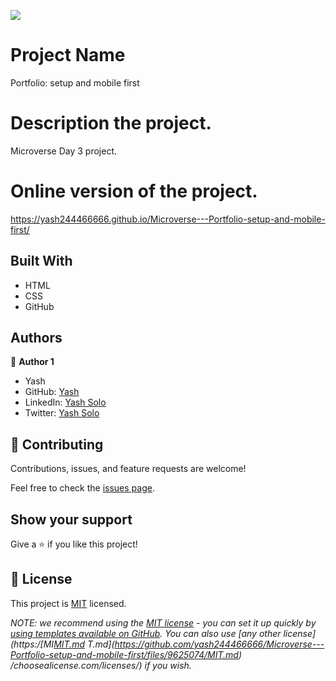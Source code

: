 ![](https://img.shields.io/badge/Microverse-blueviolet)

# Project Name
Portfolio: setup and mobile first

# Description the project.
Microverse Day 3 project. 

# Online version of the project.
https://yash244466666.github.io/Microverse---Portfolio-setup-and-mobile-first/

## Built With

- HTML
- CSS
- GitHub

## Authors

👤 **Author 1**
- Yash
- GitHub: [Yash](https://github.com/yash244466666)
- LinkedIn: [Yash Solo](https://www.linkedin.com/in/yash-solo)
- Twitter: [Yash Solo](https://twitter.com/yash_solo000)


## 🤝 Contributing

Contributions, issues, and feature requests are welcome!

Feel free to check the [issues page](../../issues/).

## Show your support

Give a ⭐️ if you like this project!


## 📝 License

This project is [MIT](./LICENSE) licensed.

_NOTE: we recommend using the [MIT license](https://choosealicense.com/licenses/mit/) - you can set it up quickly by [using templates available on GitHub](https://docs.github.com/en/communities/setting-up-your-project-for-healthy-contributions/adding-a-license-to-a-repository). You can also use [any other license](https:/[MI[MIT.md](https://github.com/yash244466666/Microverse---Portfolio-setup-and-mobile-first/files/9625080/MIT.md)
T.md](https://github.com/yash244466666/Microverse---Portfolio-setup-and-mobile-first/files/9625074/MIT.md)
/choosealicense.com/licenses/) if you wish._
